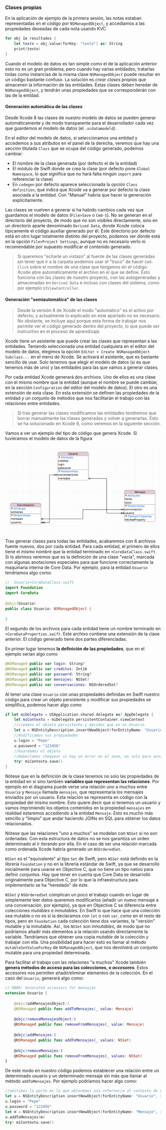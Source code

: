 ### Clases propias

En la aplicación de ejemplo de la primera sesión, las notas estaban representadas en el código por `NSManagedObject`, y accedíamos a las propiedades deseadas de cada nota usando KVC

```swift
for obj in resultados {
	let texto = obj.value(forKey: "texto") as! String
	print(texto)
} 
```

Cuando el modelo de datos es tan simple como el de la aplicación anterior esto no es un gran problema, pero cuando hay varias entidades, tratarlas todas como instancias de la misma clase `NSManagedObject` puede resultar en un código bastante confuso. La solución es *crear clases propias* que almacenen la información de las entidades. Estas clases deben heredar de `NSManagedObject`, y  tendrán unas propiedades que se corresponderán con las de la entidad.


#### Generación automática de las clases

Desde Xcode 8 las clases de nuestro modelo de datos se pueden generar automáticamente y de modo transparente para el desarrollador cada vez que guardemos el modelo de datos (el `.xcdatamodeld`). 

En el editor del modelo de datos, si seleccionamos una entidad y accedemos a sus atributos en el panel de la derecha, veremos que hay una sección titulada `Class` que se ocupa del código generado, podemos cambiar:

- El nombre de la clase generada (por defecto el de la entidad)
- El módulo de Swift donde se crea la clase (por defecto pone `Global Namespace`, lo que significa que no hará falta ningún `import` para referenciar la clase)
- En `codegen` por defecto aparece seleccionada la opción  `Class definition`, que indica que Xcode va a generar por defecto la clase asociada a la entidad. Con "Manual" habría que hacer la generación explícitamente.

Las clases se vuelven a generar si ha habido cambios cada vez que guardamos el modelo de datos (`File>Save` o `Cmd-S`). No se generan en el directorio del proyecto, de modo que no son visibles directamente, sino en un directorio aparte denominado `Derived Data`, donde Xcode coloca típicamente el código auxiliar generado por él. Este directorio por defecto está en otro lugar totalmente distinto del proyecto, podemos ver dónde está en la opción `File>Project Settings`, aunque no es necesario verlo ni recomendable por supuesto modificar el contenido generado.

> Si queremos "echarle un vistazo" al fuente de las clases generadas sin tener que ir a la carpeta podemos usar el "truco" de hacer `Cmd-Click` sobre el nombre de una clase que tengamos en el código. Xcode abre automáticamente el archivo en el que se define. Esto funciona con las clases de nuestro proyecto, con las autogeneradas y almacenadas en `Derived Data` e incluso con clases del sistema, como por ejemplo `UIViewController`.
 
#### Generación "semiautomática" de las clases

> Desde la versión 8 de Xcode el modo "automático" es el activo por defecto, y actualmente lo explicado en este apartado no es necesario. No obstante, se incluye aquí porque esta forma de trabajar nos permite ver el código generado dentro del proyecto, lo que puede ser instructivo en el proceso de aprendizaje.

Xcode tiene un asistente que puede crear las clases que representan a las entidades. Teniendo seleccionada una entidad cualquiera en el  editor del modelo de datos, elegimos la opción `Editor > Create NSManagedObject Subclass...` en el menú de Xcode. Se activará el asistente, que es bastante sencillo de usar. Solo tenemos que elegir el modelo de datos (si es que tenemos más de uno) y las entidades para las que vamos a generar clases.

Por cada entidad Xcode generará dos archivos. Uno de ellos es una clase con el mismo nombre que la entidad (aunque el nombre se puede cambiar, en la sección `Configuration` del editor del modelo de datos). El otro es una extensión de esta clase. En esta extensión se definen las propiedades de la entidad y un conjunto de métodos que nos facilitarán el trabajo con las relaciones entre entidades.

> Si tras generar las clases modificamos las entidades tendremos que borrar manualmente las clases generadas y volver a generarlas. Esto se ha solucionado en Xcode 8, como veremos en la siguiente sección.

Vamos a ver un ejemplo del tipo de código que genera Xcode. Si tuviéramos el modelo de datos de la figura

![](img/graph_datamodel_2.png)

Tras generar clases para todas las entidades, acabaremos con 6 archivos fuente nuevos, dos por cada entidad. Para cada entidad, el primero de ellos tiene el mismo nombre que la entidad terminado en `+CoreDataClass.swift`. Si lo abrimos veremos que es la definición de una clase "vacía", marcada con algunas anotaciones especiales para que funcione correctamente la maquinaria interna de Core Data. Por ejemplo, para la entidad `Usuario` tendríamos algo como:

```swift
//  Usuario+CoreDataClass.swift
import Foundation
import CoreData

@objc(Usuario)
public class Usuario: NSManagedObject {

}
```

El segundo de los archivos para cada entidad tiene un nombre terminado en `+CoreDataProperties.swift`. Este archivo contiene una extensión de la clase anterior. El código generado tiene dos partes diferenciadas.

En primer lugar tenemos **la definición de las propiedades**, que en el ejemplo serían algo como

```swift
@NSManaged public var login: String?
@NSManaged public var creditos: Int16
@NSManaged public var password: String?
@NSManaged public var mensajes: NSSet?
@NSManaged public var conversaciones: NSOrderedSet?
```


Al tener una clase `Usuario` con unas propiedades definidas en Swift nuestro código para crear un objeto persistente y modificar sus propiedades se simplifica, podemos hacer algo como

```swift
if let miDelegate = UIApplication.shared.delegate as? AppDelegate {
    let miContexto = miDelegate.persistentContainer.viewContext
    //creamos el objeto persistente y decimos que es un Usuario
    let u = NSEntityDescription.insertNewObject(forEntityName: "Usuario", into: miContexto) as! Usuario
    //modificamos sus propiedades
    u.login = "Pepe"
    u.password = "123456"
    //Guardamos el objeto
    //Deberíamos chequear si hay un error en el save, es solo para acortar el ejemplo
    try! miContexto.save()
}
```

Nótese que en la definición de la clase tenemos no solo las propiedades de la entidad en sí sino también **variables que representan las relaciones**. Por ejemplo en el diagrama puede verse una relación uno a muchos entre `Usuario` y `Mensaje` llamada `mensajes`, que representaría los mensajes enviados por un usuario. Esta relación se representa en código con la propiedad del mismo nombre. Esto quiere decir que si tenemos un usuario y vamos imprimiendo los objetos contenidos en la propiedad `mensajes` en realidad estaremos accediendo a la entidad `Mensaje`. Esto es mucho más sencillo y "limpio" que andar haciendo JOINs en SQL para obtener los datos relacionados.

Nótese que las relaciones "uno a muchos" se modelan con `NSSet` si no son ordenadas. Con esta estructura de datos no se nos garantiza un orden determinado al ir iterando por ella. En el caso de ser una relación marcada como ordenada Xcode habría generado un `NSOrderedSet`.

`NSSet` es el "equivalente" al  tipo `Set` de Swift, pero `NSSet` está definido en la librería `Foundation` y no en la librería estándar de Swift, ya que se desarrolló inicialmente para usarse en Objective C, que no tiene un tipo nativo para definir conjuntos. Hay que tener en cuenta que Core Data se desarrolló originalmente para Objective C, por lo que la infraestructura para implementarlo se ha "heredado" de éste.

`NSSet` y `NSOrderedSet` complican un poco el trabajo cuando en lugar de simplemente leer datos queremos modificarlos (añadir un nuevo mensaje a una conversación, por ejemplo), ya que en Objective C se diferencia entre colecciones *mutables* e *inmutables*. En Swift lo que hace que una colección sea mutable o no es si la declaramos con `let` o con `var`, como en el resto de tipos, pero en `Foundation` cada colección tiene dos variantes, la "versión" mutable y la inmutable. Así , los `NSSet` son *inmutables*, de modo que no podríamos añadir más elementos a la relación usando directamente la variable. Tendríamos que obtener una copia *mutable* de la colección y trabajar con ella. Una posibilidad para hacer esto es llamar al método `mutableSetValueForKey` de `NSManagedObject`, que nos devolverá un conjunto mutable para una propiedad determinada.

Para facilitar el trabajo con las relaciones "a muchos" Xcode también **genera métodos de acceso para las colecciones, o *accesores***. Estos accesores nos permiten añadir/eliminar elementos de la colección. En el caso del `Usuario`, generará algo como:

```swift
// MARK: Generated accessors for mensajes
extension Usuario {

    @objc(addMensajesObject:)
    @NSManaged public func addToMensajes(_ value: Mensaje)

    @objc(removeMensajesObject:)
    @NSManaged public func removeFromMensajes(_ value: Mensaje)

    @objc(addMensajes:)
    @NSManaged public func addToMensajes(_ values: NSSet)

    @objc(removeMensajes:)
    @NSManaged public func removeFromMensajes(_ values: NSSet)
}
```

De este modo en nuestro código podemos establecer una relación entre un determinado usuario y un determinado mensaje sin más que llamar al método `addToMensajes`. Por ejemplo podríamos hacer algo como:

```swift
//omitimos la parte en la que obtenemos una referencia al contexto de Core Data
let u = NSEntityDescription.insertNewObject(forEntityName: "Usuario", into: miContexto) as! Usuario
u.login = "Pepe"
u.password = "123456"
let m = NSEntityDescription.insertNewObject(forEntityName: "Mensaje", into: miContexto) as! Mensaje
u.addToMensajes(m)
try! miContexto.save() 
```


